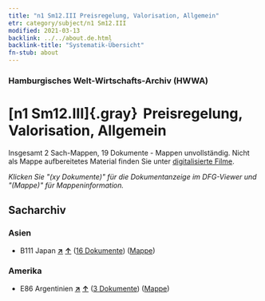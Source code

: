 ```yaml
---
title: "n1 Sm12.III Preisregelung, Valorisation, Allgemein"
etr: category/subject/n1 Sm12.III
modified: 2021-03-13
backlink: ../../about.de.html
backlink-title: "Systematik-Übersicht"
fn-stub: about
---
```


### Hamburgisches Welt-Wirtschafts-Archiv (HWWA)
# [n1 Sm12.III]{.gray}&#8201; Preisregelung, Valorisation, Allgemein&#160; 




Insgesamt 2 Sach-Mappen, 19 Dokumente - Mappen unvollständig.
Nicht als Mappe aufbereitetes Material finden Sie unter [digitalisierte Filme](/film/h1_sh).

_Klicken Sie "(xy Dokumente)" für die Dokumentanzeige im DFG-Viewer und "(Mappe)" für Mappeninformation._

## Sacharchiv




### Asien

- B111 Japan [**&nearr;**](../../../geo/i/141272/about.de.html "Japan (alle Mappen)") [**&uarr;**](../../../geo/about.de.html#B111 "Ländersystematik") (<a href="https://pm20.zbw.eu/dfgview/sh/141272,144944" title="über: Japan : Preisregelung, Valorisation, Allgemein" target="_blank">16 Dokumente</a>) ([Mappe](http://purl.org/pressemappe20/folder/sh/141272,144944))

### Amerika

- E86 Argentinien [**&nearr;**](../../../geo/i/141692/about.de.html "Argentinien (alle Mappen)") [**&uarr;**](../../../geo/about.de.html#E86 "Ländersystematik") (<a href="https://pm20.zbw.eu/dfgview/sh/141692,144944" title="über: Argentinien : Preisregelung, Valorisation, Allgemein" target="_blank">3 Dokumente</a>) ([Mappe](http://purl.org/pressemappe20/folder/sh/141692,144944))



